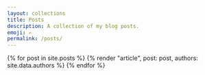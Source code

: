 ```yaml
---
layout: collections
title: Posts
description: A collection of my blog posts.
emoji: ✍️
permalink: /posts/
---
```

  <div class="flex-wrap lg:flex md:flex sm:flex xl:justify-around md:justify-around sm:justify-around lg:justify-around">
{% for post in site.posts %}
{% render "article", post: post, authors: site.data.authors %}
{% endfor %}
</div>
